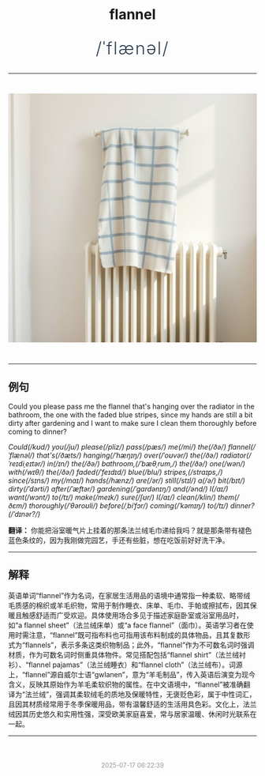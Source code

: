 <div align="center">

# flannel

<div style="margin: 30px 0;">
<h1 style="font-size: 2.5em; font-weight: 300; letter-spacing: 2px; margin: 0; color: #2c3e50;">
/ˈflænəl/
</h1>
</div>

</div>

---

<div align="center" style="margin: 40px 0;">

![flannel](images/flannel.png)

</div>

---

## 例句

Could you please pass me the flannel that's hanging over the radiator in the bathroom, the one with the faded blue stripes, since my hands are still a bit dirty after gardening and I want to make sure I clean them thoroughly before coming to dinner?

*Could(/kʊd/) you(/ju/) please(/pliz/) pass(/pæs/) me(/mi/) the(/ðə/) flannel(/ˈflænəl/) that's(/ðæts/) hanging(/ˈhæŋɪŋ/) over(/ˈoʊvər/) the(/ðə/) radiator(/ˈreɪdiˌeɪtər/) in(/ɪn/) the(/ðə/) bathroom,(/ˈbæθˌrum,/) the(/ðə/) one(/wən/) with(/wɪθ/) the(/ðə/) faded(/ˈfeɪdɪd/) blue(/blu/) stripes,(/straɪps,/) since(/sɪns/) my(/maɪ/) hands(/hænz/) are(/ər/) still(/stɪl/) a(/ə/) bit(/bɪt/) dirty(/ˈdərti/) after(/ˈæftər/) gardening(/ˈgɑrdənɪŋ/) and(/ənd/) I(/aɪ/) want(/wɔnt/) to(/tɪ/) make(/meɪk/) sure(/ʃʊr/) I(/aɪ/) clean(/klin/) them(/ðɛm/) thoroughly(/ˈθəroʊli/) before(/ˌbiˈfɔr/) coming(/ˈkəmɪŋ/) to(/tɪ/) dinner?(/ˈdɪnər?/)*

**翻译：** 你能把浴室暖气片上挂着的那条法兰绒毛巾递给我吗？就是那条带有褪色蓝色条纹的，因为我刚做完园艺，手还有些脏，想在吃饭前好好洗干净。

---

## 解释

英语单词“flannel”作为名词，在家居生活用品的语境中通常指一种柔软、略带绒毛质感的棉织或羊毛织物，常用于制作睡衣、床单、毛巾、手帕或擦拭布，因其保暖且触感舒适而广受欢迎。具体使用场合多见于描述家庭卧室或浴室用品时，如“a flannel sheet”（法兰绒床单）或“a face flannel”（面巾）。英语学习者在使用时需注意，“flannel”既可指布料也可指用该布料制成的具体物品，且其复数形式为“flannels”，表示多条这类织物制品；此外，“flannel”作为不可数名词时强调材质，作为可数名词时侧重具体物件。常见搭配包括“flannel shirt”（法兰绒衬衫）、“flannel pajamas”（法兰绒睡衣）和“flannel cloth”（法兰绒布）。词源上，“flannel”源自威尔士语“gwlanen”，意为“羊毛制品”，传入英语后演变为现今含义，反映其原始作为羊毛柔软织物的属性。在中文语境中，“flannel”被准确翻译为“法兰绒”，强调其柔软绒毛的质地及保暖特性，无褒贬色彩，属于中性词汇，且因其材质经常用于冬季保暖用品，带有温馨舒适的生活用具色彩。文化上，法兰绒因其历史悠久和实用性强，深受欧美家庭喜爱，常与居家温暖、休闲时光联系在一起。


---

<div align="center" style="margin-top: 50px;">
<small style="color: #999; font-size: 0.9em;">2025-07-17 06:22:39</small>
</div>
